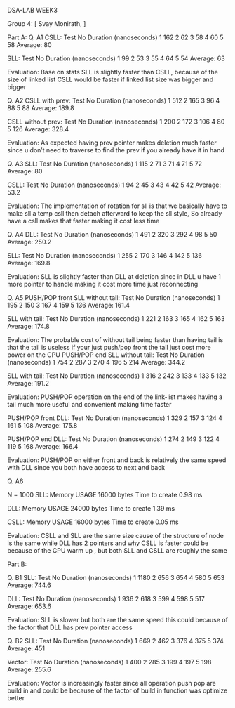 DSA-LAB   WEEK3

Group 4: [ Svay Monirath, ]

Part A:
Q. A1
CSLL:
Test No	 Duration (nanoseconds)
1	162
2	62
3	58
4	60
5	58
Average: 	80

SLL:
Test No	 Duration (nanoseconds)
1	99
2	53
3	55
4	64
5	54
Average: 	63

Evaluation: Base on stats SLL is slightly faster than CSLL, because of the size of linked list CSLL would be faster if linked list size was bigger and bigger

Q. A2
CSLL with prev:
Test No	 Duration (nanoseconds)
1	512
2	165
3	96
4	88
5	88
Average: 	189.8

CSLL without prev:
Test No	 Duration (nanoseconds)
1	200
2	172
3	106
4	80
5	126
Average: 	328.4

Evaluation: As expected having prev pointer makes deletion much faster since u don’t need to traverse to find the prev if you already have it in hand

Q. A3
SLL:
Test No	 Duration (nanoseconds)
1	115
2	71
3	71
4	71
5	72
Average: 	80

CSLL:
Test No	 Duration (nanoseconds)
1	94
2	45
3	43
4	42
5	42
Average: 	53.2

Evaluation: The implementation of rotation for sll is that we basically have to make sll a temp csll then detach afterward to keep the sll style, So already have a csll makes that faster making it cost less time

Q. A4
DLL:
Test No	 Duration (nanoseconds)
1	491
2	320
3	292
4	98
5	50
Average: 	250.2

SLL:
Test No	 Duration (nanoseconds)
1	255
2	170
3	146
4	142
5	136
Average: 	169.8

Evaluation: SLL is slightly faster than DLL at deletion since in DLL u have 1 more pointer to handle making it cost more time just reconnecting

Q. A5
PUSH/POP front
SLL without tail:
Test No	 Duration (nanoseconds)
1	195
2	150
3	167
4	159
5	136
Average: 	161.4

SLL with tail:
Test No	 Duration (nanoseconds)
1	221
2	163
3	165
4	162
5	163
Average: 	174.8

Evaluation: The probable cost of without tail being faster than having tail is that the tail is useless if your just push/pop front the tail just cost more power on the CPU
PUSH/POP end
SLL without tail:
Test No	 Duration (nanoseconds)
1	754
2	287
3	270
4	196
5	214
Average: 	344.2

SLL with tail:
Test No	 Duration (nanoseconds)
1	316
2	242
3	133
4	133
5	132
Average: 	191.2

Evaluation: PUSH/POP operation on the end of the link-list makes having a tail much more useful and convenient making time faster

PUSH/POP front
DLL:
Test No	 Duration (nanoseconds)
1	329
2	157
3	124
4	161
5	108
Average: 	175.8


PUSH/POP end
DLL:
Test No	 Duration (nanoseconds)
1	274
2	149
3	122
4	119
5	168
Average: 	166.4

Evaluation: PUSH/POP on either front and back is relatively the same speed with DLL since you both have access to next and back


Q. A6

N = 1000
SLL:
Memory USAGE	 16000 bytes
Time to create	0.98 ms

DLL:
Memory USAGE	 24000  bytes
Time to create	1.39 ms

CSLL:
Memory USAGE	 16000 bytes
Time to create	0.05 ms

Evaluation:  CSLL and SLL are the same size cause of the structure of node is the same while DLL has 2 pointers and why CSLL is faster could be because of the CPU warm up , but both SLL and CSLL are roughly the same

Part B:


Q.  B1
SLL:
Test No	 Duration (nanoseconds)
1	1180
2	656
3	654
4	580
5	653
Average: 	744.6

DLL:
Test No	 Duration (nanoseconds)
1	936
2	618
3	599
4	598
5	517
Average: 	653.6

Evaluation: SLL is slower but both are the same speed this could because of the factor that DLL has prev pointer access

Q.  B2
SLL:
Test No	 Duration (nanoseconds)
1	669
2	462
3	376
4	375
5	374
Average: 	451

Vector:
Test No	 Duration (nanoseconds)
1	400
2	285
3	199
4	197
5	198
Average: 	255.6

Evaluation: Vector is increasingly faster since all operation push pop are build in and could be because of the factor of build in function was optimize better






